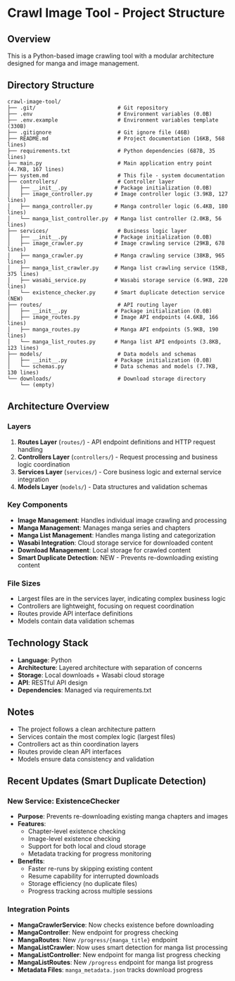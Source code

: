 # Crawl Image Tool - Project Structure

## Overview
This is a Python-based image crawling tool with a modular architecture designed for manga and image management.

## Directory Structure

```
crawl-image-tool/
├── .git/                          # Git repository
├── .env                           # Environment variables (0.0B)
├── .env.example                   # Environment variables template (330B)
├── .gitignore                     # Git ignore file (46B)
├── README.md                      # Project documentation (16KB, 568 lines)
├── requirements.txt               # Python dependencies (687B, 35 lines)
├── main.py                        # Main application entry point (4.7KB, 167 lines)
├── system.md                      # This file - system documentation
├── controllers/                   # Controller layer
│   ├── __init__.py               # Package initialization (0.0B)
│   ├── image_controller.py       # Image controller logic (3.9KB, 127 lines)
│   ├── manga_controller.py       # Manga controller logic (6.4KB, 180 lines)
│   └── manga_list_controller.py  # Manga list controller (2.0KB, 56 lines)
├── services/                      # Business logic layer
│   ├── __init__.py               # Package initialization (0.0B)
│   ├── image_crawler.py          # Image crawling service (29KB, 678 lines)
│   ├── manga_crawler.py          # Manga crawling service (38KB, 965 lines)
│   ├── manga_list_crawler.py     # Manga list crawling service (15KB, 375 lines)
│   ├── wasabi_service.py         # Wasabi storage service (6.9KB, 220 lines)
│   └── existence_checker.py      # Smart duplicate detection service (NEW)
├── routes/                        # API routing layer
│   ├── __init__.py               # Package initialization (0.0B)
│   ├── image_routes.py           # Image API endpoints (4.6KB, 166 lines)
│   ├── manga_routes.py           # Manga API endpoints (5.9KB, 190 lines)
│   └── manga_list_routes.py      # Manga list API endpoints (3.8KB, 123 lines)
├── models/                        # Data models and schemas
│   ├── __init__.py               # Package initialization (0.0B)
│   └── schemas.py                # Data schemas and models (7.7KB, 130 lines)
└── downloads/                     # Download storage directory
    └── (empty)
```

## Architecture Overview

### Layers
1. **Routes Layer** (`routes/`) - API endpoint definitions and HTTP request handling
2. **Controllers Layer** (`controllers/`) - Request processing and business logic coordination
3. **Services Layer** (`services/`) - Core business logic and external service integration
4. **Models Layer** (`models/`) - Data structures and validation schemas

### Key Components
- **Image Management**: Handles individual image crawling and processing
- **Manga Management**: Manages manga series and chapters
- **Manga List Management**: Handles manga listing and categorization
- **Wasabi Integration**: Cloud storage service for downloaded content
- **Download Management**: Local storage for crawled content
- **Smart Duplicate Detection**: NEW - Prevents re-downloading existing content

### File Sizes
- Largest files are in the services layer, indicating complex business logic
- Controllers are lightweight, focusing on request coordination
- Routes provide API interface definitions
- Models contain data validation schemas

## Technology Stack
- **Language**: Python
- **Architecture**: Layered architecture with separation of concerns
- **Storage**: Local downloads + Wasabi cloud storage
- **API**: RESTful API design
- **Dependencies**: Managed via requirements.txt

## Notes
- The project follows a clean architecture pattern
- Services contain the most complex logic (largest files)
- Controllers act as thin coordination layers
- Routes provide clean API interfaces
- Models ensure data consistency and validation

## Recent Updates (Smart Duplicate Detection)

### New Service: ExistenceChecker
- **Purpose**: Prevents re-downloading existing manga chapters and images
- **Features**:
  - Chapter-level existence checking
  - Image-level existence checking
  - Support for both local and cloud storage
  - Metadata tracking for progress monitoring
- **Benefits**:
  - Faster re-runs by skipping existing content
  - Resume capability for interrupted downloads
  - Storage efficiency (no duplicate files)
  - Progress tracking across multiple sessions

### Integration Points
- **MangaCrawlerService**: Now checks existence before downloading
- **MangaController**: New endpoint for progress checking
- **MangaRoutes**: New `/progress/{manga_title}` endpoint
- **MangaListCrawler**: Now uses smart detection for manga list processing
- **MangaListController**: New endpoint for manga list progress checking
- **MangaListRoutes**: New `/progress` endpoint for manga list progress
- **Metadata Files**: `manga_metadata.json` tracks download progress
